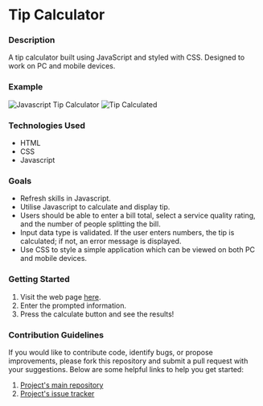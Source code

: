# Tip Calculator

### Description
A tip calculator built using JavaScript and styled with CSS. Designed to work on PC and mobile devices.

### Example
![Javascript Tip Calculator](https://user-images.githubusercontent.com/74436899/109734400-ddc7f480-7bb8-11eb-89c4-ff7ac38ba289.png "JavaScript Tip Calculator")
![Tip Calculated](https://user-images.githubusercontent.com/74436899/109734480-f801d280-7bb8-11eb-8c79-0895eb7e2ea2.png "Tip Calculated")

### Technologies Used
* HTML
* CSS
* Javascript

### Goals
* Refresh skills in Javascript.
* Utilise Javascript to calculate and display tip.
* Users should be able to enter a bill total, select a service quality rating, and the number of people splitting the bill.
* Input data type is validated. If the user enters numbers, the tip is calculated; if not, an error message is displayed.
* Use CSS to style a simple application which can be viewed on both PC and mobile devices.

### Getting Started
1. Visit the web page [here](https://daniel-tsiang-tip-calculator.netlify.app/).
2. Enter the prompted information.
3. Press the calculate button and see the results!

### Contribution Guidelines
If you would like to contribute code, identify bugs, or propose improvements, please fork this repository and submit a pull request with your suggestions. Below are some helpful links to help you get started:
1. [Project's main repository](https://github.com/DanielTsiang/TipCalculator-JavaScript)
2. [Project's issue tracker](https://github.com/DanielTsiang/TipCalculator-JavaScript/issues)
